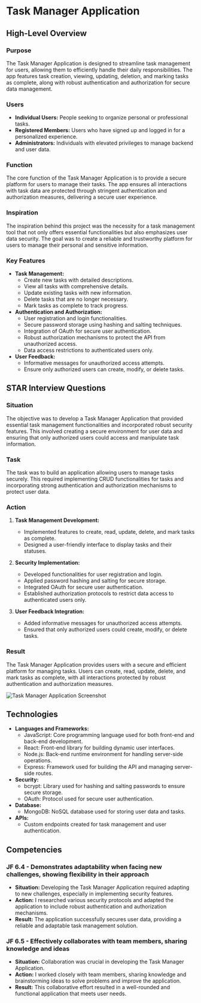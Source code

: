 
# Task Manager Application

## High-Level Overview

### Purpose
The Task Manager Application is designed to streamline task management for users, allowing them to efficiently handle their daily responsibilities. The app features task creation, viewing, updating, deletion, and marking tasks as complete, along with robust authentication and authorization for secure data management.

### Users
- **Individual Users:** People seeking to organize personal or professional tasks.
- **Registered Members:** Users who have signed up and logged in for a personalized experience.
- **Administrators:** Individuals with elevated privileges to manage backend and user data.

### Function
The core function of the Task Manager Application is to provide a secure platform for users to manage their tasks. The app ensures all interactions with task data are protected through stringent authentication and authorization measures, delivering a secure user experience.

### Inspiration
The inspiration behind this project was the necessity for a task management tool that not only offers essential functionalities but also emphasizes user data security. The goal was to create a reliable and trustworthy platform for users to manage their personal and sensitive information.

### Key Features
- **Task Management:**
  - Create new tasks with detailed descriptions.
  - View all tasks with comprehensive details.
  - Update existing tasks with new information.
  - Delete tasks that are no longer necessary.
  - Mark tasks as complete to track progress.
- **Authentication and Authorization:**
  - User registration and login functionalities.
  - Secure password storage using hashing and salting techniques.
  - Integration of OAuth for secure user authentication.
  - Robust authorization mechanisms to protect the API from unauthorized access.
  - Data access restrictions to authenticated users only.
- **User Feedback:**
  - Informative messages for unauthorized access attempts.
  - Ensure only authorized users can create, modify, or delete tasks.

## STAR Interview Questions

### Situation
The objective was to develop a Task Manager Application that provided essential task management functionalities and incorporated robust security features. This involved creating a secure environment for user data and ensuring that only authorized users could access and manipulate task information.

### Task
The task was to build an application allowing users to manage tasks securely. This required implementing CRUD functionalities for tasks and incorporating strong authentication and authorization mechanisms to protect user data.

### Action
1. **Task Management Development:**
   - Implemented features to create, read, update, delete, and mark tasks as complete.
   - Designed a user-friendly interface to display tasks and their statuses.

2. **Security Implementation:**
   - Developed functionalities for user registration and login.
   - Applied password hashing and salting for secure storage.
   - Integrated OAuth for secure user authentication.
   - Established authorization protocols to restrict data access to authenticated users only.

3. **User Feedback Integration:**
   - Added informative messages for unauthorized access attempts.
   - Ensured that only authorized users could create, modify, or delete tasks.

### Result
The Task Manager Application provides users with a secure and efficient platform for managing tasks. Users can create, read, update, delete, and mark tasks as complete, with all interactions protected by robust authentication and authorization measures.

![Task Manager Application Screenshot](../images/TaskManagerApp.png)

## Technologies

- **Languages and Frameworks:**
  - JavaScript: Core programming language used for both front-end and back-end development.
  - React: Front-end library for building dynamic user interfaces.
  - Node.js: Back-end runtime environment for handling server-side operations.
  - Express: Framework used for building the API and managing server-side routes.
- **Security:**
  - bcrypt: Library used for hashing and salting passwords to ensure secure storage.
  - OAuth: Protocol used for secure user authentication.
- **Database:**
  - MongoDB: NoSQL database used for storing user data and tasks.
- **APIs:**
  - Custom endpoints created for task management and user authentication.

## Competencies

### JF 6.4 - Demonstrates adaptability when facing new challenges, showing flexibility in their approach
- **Situation:** Developing the Task Manager Application required adapting to new challenges, especially in implementing security features.
- **Action:** I researched various security protocols and adapted the application to include robust authentication and authorization mechanisms.
- **Result:** The application successfully secures user data, providing a reliable and adaptable task management solution.

### JF 6.5 - Effectively collaborates with team members, sharing knowledge and ideas
- **Situation:** Collaboration was crucial in developing the Task Manager Application.
- **Action:** I worked closely with team members, sharing knowledge and brainstorming ideas to solve problems and improve the application.
- **Result:** This collaborative effort resulted in a well-rounded and functional application that meets user needs.

